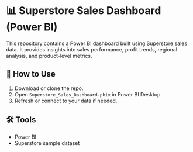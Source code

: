 # 📊 Superstore Sales Dashboard (Power BI)

This repository contains a Power BI dashboard built using Superstore sales data. It provides insights into sales performance, profit trends, regional analysis, and product-level metrics.

## 🔧 How to Use
1. Download or clone the repo.
2. Open `Superstore_Sales_Dashboard.pbix` in Power BI Desktop.
3. Refresh or connect to your data if needed.

## 🛠️ Tools
- Power BI
- Superstore sample dataset
